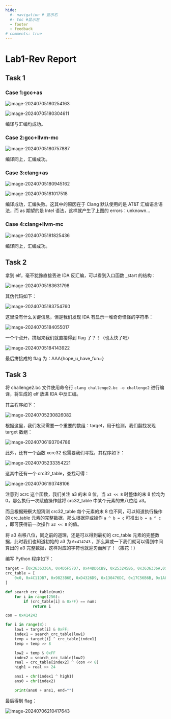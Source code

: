 ```yaml
---
hide:
  #- navigation # 显示右
  #- toc #显示左
  - footer
  - feedback
# comments: true
---  
```


# Lab1-Rev Report

## Task 1

### Case 1:gcc+as

![image-20240705180254163](../../../assets/image-20240705180254163.png)

![image-20240705180304611](../../../assets/image-20240705180304611.png)

编译与汇编均成功。

### Case 2:gcc+llvm-mc

![image-20240705180757887](../../../assets/image-20240705180757887.png)

编译同上，汇编成功。

### Case 3:clang+as

![image-20240705180945162](../../../assets/image-20240705180945162.png)

![image-20240705181017518](../../../assets/image-20240705181017518.png)

编译成功，汇编失败。这其中的原因在于 Clang 默认使用的是 AT&T 汇编语言语法，而 as 期望的是 Intel 语法，这样就产生了上图的 errors：unknown...

### Case 4:clang+llvm-mc

![image-20240705181825436](../../../assets/image-20240705181825436.png)

编译同上，汇编成功。

## Task 2

拿到 elf，毫不犹豫直接丢进 IDA 反汇编，可以看到入口函数 _start 的结构：

![image-20240705183631798](../../../assets/image-20240705183631798.png)

其伪代码如下：

![image-20240705183754760](../../../assets/image-20240705183754760.png)

这里没有什么关键信息，但是我们发现 IDA 有显示一堆奇奇怪怪的字符串：

![image-20240705184055017](../../../assets/image-20240705184055017.png)

一个个点开，拼起来我们就直接得到 flag 了？！（也太快了吧）

![image-20240705184143922](../../../assets/image-20240705184143922.png)

最后拼接成的 flag 为：AAA{hope_u_have_fun~}

## Task 3

将 challenge2.bc 文件使用命令行 `clang challenge2.bc -o challenge2` 进行编译，将生成的 elf 放进 IDA 中反汇编。

其主程序如下：

![image-20240705230826082](../../../assets/image-20240705230826082.png)

根据这里，我们发现需要一个重要的数组：target，用于检测，我们翻找发现 target 数组：

![image-20240706193704786](../../../assets/image-20240706193704786.png)

此外，还有一个函数 xcrc32 也需要我们寻找，其程序如下：

![image-20240705233354221](../../../assets/image-20240705233354221.png)

这其中还有一个 crc32_table，查找可得：

![image-20240706193748106](../../../assets/image-20240706193748106.png)

注意到 xcrc 这个函数，我们关注 a3 的末 8 位，当 `a3 << 8` 时整体的末 8 位均为 0，那么执行一次赋值操作就将 crc32_table 中某个元素的末八位给 a3。

而且根据~~观察~~大胆猜测 crc32_table 每个元素的末 8 位不同，可以知道执行操作的 crc_table 元素的完整数据，那么根据异或操作 `a ^ b = c` 可推出 `b = a ^ c` ，即可获得前一次操作 `a3 << 8` 的值。

将 a3 右移八位，同之前的道理，还是可以得到最初的 crc_table 元素的完整数据，此时我们也知道初始的 a3 为 `0x414243` ，那么异或一下我们就可以得到中间算出的 a3 完整数据，这样对应的字符也就迎刃而解了！（撒花！）

编写 Python 程序如下：

```python
target = [0x3636336A, 0x4D5F57D7, 0x44DD6CB9, 0x253245B6, 0x3636336A,0x253245B6, 0x8883FD60, 0x85C0DBB9]
crc_table = [
    0x0, 0x4C11DB7, 0x9823B6E, 0xD4326D9, 0x130476DC, 0x17C56B6B, 0x1A864DB2, 0x1E475005,... #直接从 IDA copy 过来
]

def search_crc_table(num):
    for i in range(256):
        if (crc_table[i] & 0xFF) == num:
            return i

con = 0x414243

for i in range(8):
    low1 = target[i] & 0xFF;
    index1 = search_crc_table(low1)
    temp = target[i] ^ crc_table[index1]
    temp = temp >> 8

    low2 = temp & 0xFF
    index2 = search_crc_table(low2)
    real = crc_table[index2] ^ (con << 8)
    high1 = real >> 24

    ans1 = chr(index1 ^ high1)
    ans0 = chr(index2)

    print(ans0 + ans1, end="")
```

最后得到 flag：

![image-20240706210417643](../../../assets/image-20240706210417643.png)